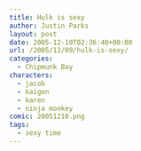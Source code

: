 ```yaml
---
title: Hulk is sexy
author: Justin Parks
layout: post
date: 2005-12-10T02:36:40+00:00
url: /2005/12/09/hulk-is-sexy/
categories:
  - Chipmunk Bay
characters:
  - jacob
  - kaigon
  - karen
  - ninja monkey
comic: 20051210.png
tags:
  - sexy time
---
```

